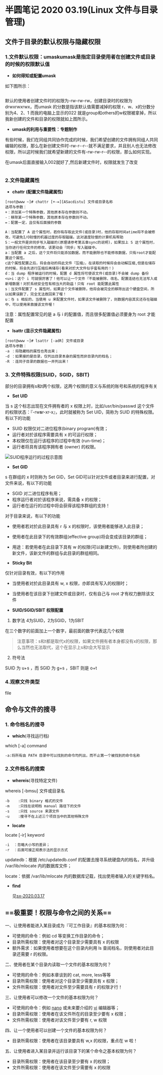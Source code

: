 # 半圆笔记 2020 03.19(Linux 文件与目录管理)

## 文件于目录的默认权限与隐藏权限

### 1.文件默认权限：umaskumask是指定目录使用者在创建文件或目录的时候的权限默认值

- **如何得知或配置umask**

如下图所示：

![]()

默认的使用者创建文件时的权限为-rw-rw-rw，创建目录时的权限为drwxrwxrwx，而umask 的分数是指该默认值需要减掉的权限 r、w、x的分数分别为4、2、1 而我的电脑上显示的022 就是group和others的w权限被拿掉，所以我新创建的文件和目录的权限就如上图所示。

- **umask的利用与重要性：专题制作**

有些时候，我们在同组共同协作完成的时候，我们希望创建的文件拥有同组人共同编辑的权限，那么在新创建文件时-rw-r--r--就不满足要求，并且别人也无法修改权限，所以这时候我们就希望新建的文件有-rw-rw-r--的权限，那么如何实现。

在umask后面直接输入002就好了,然后新建文件时，权限就发生了改变

![]()

### 2.文件隐藏属性

- **chattr** **(配置文件隐藏属性)**

```
[root@www ~]# chattr [+-=][ASacdistu] 文件或目录名称
选项与参数：
+：添加某一个特殊参数，其他原本存在参数则不动。
-：移除某一个特殊参数，其他原本存在参数则不动。
=：配置一定，且仅有后面接的参数

A：当配置了 A 这个属性时，若你有存取此文件(或目录)时，他的存取时间atime将不会被修改，可避免I/O较慢的机器过度的存取磁碟。这对速度较慢的计算机有帮助
S：一般文件是非同步写入磁碟的(原理请参考第五章sync的说明)，如果加上 S 这个属性时，当你进行任何文件的修改，该更动会『同步』写入磁碟中。
a：当配置 a 之后，这个文件将只能添加数据，而不能删除也不能修改数据，只有root才能配置这个属性。
c这个属性配置之后，将会自动的将此文件『压缩』，在读取的时候将会自动解压缩,但是在储存的时候，将会先进行压缩后再储存(看来对於大文件似乎蛮有用的！)
d：当 dump 程序被运行的时候，配置 d 属性将可使该文件(或目录)不会被 dump 备份
<u>i：这个 i 可就很厉害了！他可以让一个文件『不能被删除、改名、配置连结也无法写入或新增数据！对於系统安全性有相当大的助益！只有 root 能配置此属性
s：当文件配置了 s 属性时，如果这个文件被删除，他将会被完全的移除出这个硬盘空间，所以如果误删了，完全无法救回来了喔！
u：与 s 相反的，当使用 u 来配置文件时，如果该文件被删除了，则数据内容其实还存在磁碟中，可以使用来救援该文件喔！
```
注意：属性配置常见的是 a 与 i 的配置值，而且很多配置值必须要身为 root 才能配置

- **lsattr (显示文件隐藏属性)**

```
[root@www ~]# lsattr [-adR] 文件或目录
选项与参数：
-a ：将隐藏档的属性也秀出来；
-d ：如果接的是目录，仅列出目录本身的属性而非目录内的档名；
-R ：连同子目录的数据也一并列出来！ 
```

### 3. 文件特殊权限(SUID，SGID，SBIT)

部分的目录拥有s和t两个权限，这两个权限的意义与系统的账号和系统的程序有关

- **Set UID**

当 s 这个标志出现在文件拥有者的 x 权限上时，比如/usr/bin/passwd 这个文件的权限状态：『-rw**s**r-xr-x』，此时就被称为 Set UID，简称为 SUID 的特殊权限。 有以下的功能

- SUID 权限仅对二进位程序(binary program)有效；
- 运行者对於该程序需要具有 x 的可运行权限；
- 本权限仅在运行该程序的过程中有效 (run-time)；
- 运行者将具有该程序拥有者 (owner) 的权限。

![SUID程序运行的过程示意图]()

- **Set GID**

s 在群组的 x 时则称为 Set GID，Set GID可以针对文件或者目录来进行配置，对文件来说，有以下的功能

- SGID 对二进位程序有用；
- 程序运行者对於该程序来说，需具备 x 的权限；
- 运行者在运行的过程中将会获得该程序群组的支持！

对于目录来说，有以下的功能

- 使用者若对於此目录具有 r 与 x 的权限时，该使用者能够进入此目录；
- 使用者在此目录下的有效群组(effective group)将会变成该目录的群组；
- 用途：若使用者在此目录下具有 w 的权限(可以新建文件)，则使用者所创建的新文件，该新文件的群组与此目录的群组相同。

- **Sticky Bit**

仅针对目录有效，有以下的作用

- 当使用者对於此目录具有 w, x 权限，亦即具有写入的权限时；
- 当使用者在该目录下创建文件或目录时，仅有自己与 root 才有权力删除该文件

- **SUID/SGID/SBIT 权限配置**

1. 数字法 4为SUID，2为SGID，1为SBIT

在三个数字的前面加上一个数字，最前面的数字代表这几个权限

> 注意事项：s和t都是取代x的权限，如果文件拥有者本身都没有x的权限，那么当然也无法取代，这个在显示上s和t会大写显示

2. 符号法

 SUID 为 u+s ，而 SGID 为 g+s ，SBIT 则是 o+t 

### 4.观察文件类型

file 

## 命令与文件的搜寻

### 1. 命令档名的搜寻

- **which**(寻找运行档)

which [-a] command

`-a:将所有由 PATH 目录中可以找到的命令均列出，而不止第一个被找到的命令名称`

### 2.文件档名的搜索

- **whereis**(寻找特定文件)

whereis [-bmsu] 文件或目录名

```
-b    :只找 binary 格式的文件
-m    :只找在说明档 manual 路径下的文件
-s    :只找 source 来源文件
-u    :搜寻不在上述三个项目当中的其他特殊文件
```

- **locate**

locate [-ir] keyword

```
-i  ：忽略大小写的差异；
-r  ：后面可接正规表示法的显示方式
```

updatedb：根据 /etc/updatedb.conf 的配置去搜寻系统硬盘内的档名，并升级 /var/lib/mlocate 内的数据库文件；

locate：依据 /var/lib/mlocate 内的数据库记载，找出使用者输入的关键字档名。

- **find**

  见[sx-2020.03.17](https://github.com/Sunxiao1995/learn/blob/master/sx-2020.03.17.md)

## ==极重要！权限与命令之间的关系==

一、让使用者能进入某目录成为『可工作目录』的基本权限为何：

- 可使用的命令：例如 cd 等变换工作目录的命令；
- 目录所需权限：使用者对这个目录至少需要具有 x 的权限
- 额外需求：如果使用者想要在这个目录内利用 ls 查阅档名，则使用者对此目录还需要 r 的权限。

二、使用者在某个目录内读取一个文件的基本权限为何？

- 可使用的命令：例如本章谈到的 cat, more, less等等
- 目录所需权限：使用者对这个目录至少需要具有 x 权限；
- 文件所需权限：使用者对文件至少需要具有 r 的权限才行！

三、让使用者可以修改一个文件的基本权限为何？

- 可使用的命令：例如 [nano](http://cn.linux.vbird.org/linux_basic/0160startlinux.php#nano) 或未来要介绍的 [vi](http://cn.linux.vbird.org/linux_basic/0310vi.php) 编辑器等；
- 目录所需权限：使用者在该文件所在的目录至少要有 x 权限；
- 文件所需权限：使用者对该文件至少要有 r, w 权限

四、让一个使用者可以创建一个文件的基本权限为何？

- 目录所需权限：使用者在该目录要具有 w,x 的权限，重点在 w 啦！

五、让使用者进入某目录并运行该目录下的某个命令之基本权限为何？

- 目录所需权限：使用者在该目录至少要有 x 的权限；
- 文件所需权限：使用者在该文件至少需要有 x 的权限